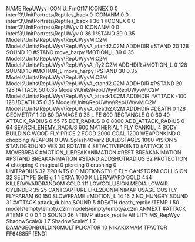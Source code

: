 NAME RepUWyv
ICON U_FrnOf17
ICONEX 0 0 interf3\UnitPortrets\Reptiles_back 0
ICONANM 0 0 interf3\UnitPortrets\Reptiles_back 1 36 1
/ICONEX 0 0 interf3\UnitPortrets\RepUWyv 0
ICONANM 0 0 interf3\UnitPortrets\RepUWyv 0 36 1
!STAND         39 0.35 Models\Units\RepUWyv\RepUWyvM.C2M Models\Units\RepUWyv\RepUWyvA_stand2.C2M
ADDHDIR #STAND 20 128
SOUND 10 #STAND move_harpy
!MOTION_L      39 0.35 Models\Units\RepUWyv\RepUWyvM.C2M Models\Units\RepUWyv\RepUWyvA_fly2.C2M
ADDHDIR #MOTION_L 0 128
SOUND 10 #MOTION_L move_harpy
!PSTAND        30  0.35 Models\Units\RepUWyv\RepUWyvM.C2M Models\Units\RepUWyv\RepUWyvA_stand2.C2M
ADDHDIR #PSTAND 20 128 
!ATTACK        50 0.35 Models\Units\RepUWyv\RepUWyvM.C2M Models\Units\RepUWyv\RepUWyvA_attack1.C2M
ADDHDIR #ATTACK -100 128
!DEATH         35 0.35 Models\Units\RepUWyv\RepUWyvM.C2M Models\Units\RepUWyv\RepUWyvA_death2.C2M
ADDHDIR #DEATH 0 128
GEOMETRY 1 20 80
DAMAGE   0 35
LIFE     800
RECTANGLE 0 0 60 40
ATTACK_RADIUS 0 55 75
DET_RADIUS 0 0 8000
ADD_ATTACK_RADIUS 0 64
SEARCH_ENEMY_RADIUS 600
MATHERIAL 1 FLY
CANKILL 4 BODY BUILDING WOOD FLY
PRICE 2 FOOD 2000 COAL 1200
WEAPONKIND 0 chopping
WEAPON 0 UW_Splash40var2
BUILDSTAGES 1000
VISION 5
STANDGROUND
VES 30
ROTATE 4
SETACTIVEPOINT0 #ATTACK 31
MOVEBREAK #MOTION_L
BREAKANIMATION #REST
BREAKANIMATION #PSTAND
BREAKANIMATION #STAND
ADDSHOTRADIUS 32
PROTECTION 4 chopping 0 magical 0 piercing 0 crushing 0         
UNITRADIUS 32
ZPOINTS 0 0
MOTIONSTYLE FLY
CANSTORM
COLLISION 32
SELTYPE SelBig 1 1
EXPA 1000
KILLERAWARD             GOLD 444
KILLERAWARDRANDOM       GOLD 111
LOWCOLLISION
MEDIA LOWAIR
CYLINDER 35 25
CANTCAPTURE
LIKE2DONMINIMAP
USAGE COSTLY
FLYPARAM 60 150
SLOWFRAME #MOTION_L 14 16 2
NO_HUNGRY
SOUND 31 #ATTACK attack_dubina
SOUND 5 #DEATH death_reptile
!TEMP  1 50 models\empty\empty.c2m models\empty\emptya.c2m
ANMEXT #ATTACK #TEMP 0 0 0 1 0
SOUND 26 #TEMP attack_reptile
ABILITY MS_RepWyv
ShadowScaleX 1.7
ShadowScaleY 1.7
DAMAGEONBUILDINGMULTIPLICATOR 10
NIKAKIXMAM
TFACTOR FF64685F
[END]
